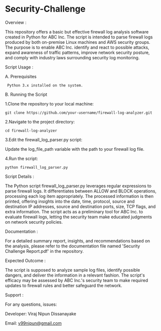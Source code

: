 # Security-Challenge

Overview :

This repository offers a basic but effective firewall log analysis software created in Python for ABC Inc. The script is intended to parse firewall logs produced by both on-premise Linux machines and AWS security groups. The purpose is to enable ABC Inc. identify and react to possible attacks, expand awareness of traffic patterns, improve network security posture, and comply with industry laws surrounding security log monitoring.

Script Usage :

A. Prerequisites 

     Python 3.x installed on the system. 

B. Running the Script 

1.Clone the repository to your local machine:

    git clone https://github.com/your-username/firewall-log-analyzer.git 

2.Navigate to the project directory:

    cd firewall-log-analyzer 

3.Edit the firewall_log_parser.py script:

Update the log_file_path variable with the path to your firewall log file. 

4.Run the script:

    python firewall_log_parser.py

Script Details :

The Python script firewall_log_parser.py leverages regular expressions to parse firewall logs. It differentiates between ALLOW and BLOCK operations, processing each log item appropriately. The processed information is then printed, offering insights into the date, time, protocol, source and destination IP addresses, source and destination ports, size, TCP flags, and extra information.
The script acts as a preliminary tool for ABC Inc. to evaluate firewall logs, letting the security team make educated judgments on network security policies.



Documentation :

For a detailed summary report, insights, and recommendations based on the analysis, please refer to the documentation file named 'Security Challenge Report.pdf' in the repository.



Expected Outcome :

The script is supposed to analyze sample log files, identify possible dangers, and deliver the information in a relevant fashion. The script's efficacy may be assessed by ABC Inc.'s security team to make required updates to firewall rules and better safeguard the network.



Support :

For any questions, issues:

Developer: Viraj Nipun Dissanayake

Email: v99nipun@gmail.com

